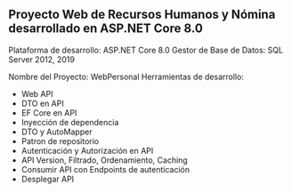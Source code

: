 ## Proyecto Web de Recursos Humanos y Nómina desarrollado en ASP.NET Core 8.0

Plataforma de desarrollo: ASP.NET Core 8.0
Gestor de Base de Datos: SQL Server 2012, 2019

Nombre del Proyecto: WebPersonal
Herramientas de desarrollo:
- Web API
- DTO en API
- EF Core en API
- Inyección de dependencia
- DTO y AutoMapper
- Patron de repositorio
- Autenticación y Autorización en API
- API Version, Filtrado, Ordenamiento, Caching
- Consumir API con Endpoints de autenticación
- Desplegar API
  
